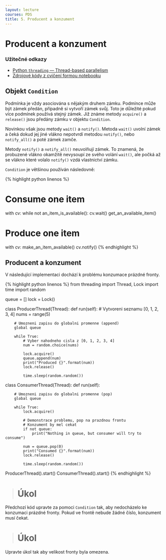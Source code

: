 ```yaml
---
layout: lecture
courses: PDS
title: 5. Producent a konzument
---
```



# Producent a konzument

### Užitečné odkazy
* [Python `threading` — Thread-based parallelism](https://docs.python.org/3/library/threading.html)
* [Zdrojové kódy z cvičení formou notebooku](/assets/files/lecture04.ipynb)

## Objekt ```Condition```
Podmínka je vždy asociována s nějakým druhem zámku. Podmínce může být zámek předán, případně si vytvoří zámek svůj. Toto je důležité pokud více podmínek používá stejný zámek. Již známe metody ```acquire()``` a ```release()``` jsou předány zámku v objektu ```Condition```.

Novinkou však jsou metody ```wait()``` a ```notify()```. Metoda ```wait()``` uvolní zámek a čeká dokud jej jiné vlákno nepotvrdí metodou ```notify()```, nebo ```notify_all()``` a poté zámek zamče.

Metody ```notify()``` a ```notify_all()``` neuvolňují zámek. To znamená, že probuzené vlákno okamžitě nevysoupí ze svého volání ```wait()```, ale počká až se vlákno které volalo ```notify()``` vzdá vlastnictví zámku.

`Condition` je většinou používán následovně:

{% highlight python linenos %}
# Consume one item
with cv:
    while not an_item_is_available():
        cv.wait()
    get_an_available_item()

# Produce one item
with cv:
    make_an_item_available()
    cv.notify()
{% endhighlight %}

## Producent a konzument
V následující implementaci dochází k problému konzumace prázdné fronty.

{% highlight python linenos %}
from threading import Thread, Lock
import time
import random

queue = []
lock = Lock()

class ProducerThread(Thread):
    def run(self):
        # Vytvoreni seznamu [0, 1, 2, 3, 4]
        nums = range(5)

        # Umozneni zapisu do globalni promenne (append)
        global queue

        while True:
            # Vyber nahodneho cisla z [0, 1, 2, 3, 4]
            num = random.choice(nums)

            lock.acquire()
            queue.append(num)
            print("Produced {}".format(num))
            lock.release()

            time.sleep(random.random())


class ConsumerThread(Thread):
    def run(self):

        # Umozneni zapisu do globalni promenne (pop)
        global queue

        while True:
            lock.acquire()

            # Demonstrace problemu, pop na prazdnou frontu
            # Konzument by mel cekat
            if not queue:
                print("Nothing in queue, but consumer will try to consume")

            num = queue.pop(0)
            print("Consumed {}".format(num))
            lock.release()

            time.sleep(random.random())


ProducerThread().start()
ConsumerThread().start()
{% endhighlight %}

> # Úkol
Předchozí kód upravte za pomoci `Condition` tak, aby nedocházelo ke konzumaci prázdné fronty. Pokud ve frontě nebude žádné číslo, konzument musí čekat.

> # Úkol
Upravte úkol tak aby velikost fronty byla omezena.
